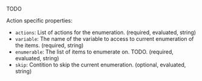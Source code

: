 ﻿TODO

Action specific properties:

- `actions`: List of actions for the enumeration. (required, evaluated, string)
- `variable`: The name of the variable to access to current enumeration of the  items. (required, string)
- `enumerable`: The list of items to enumerate on. TODO. (required, evaluated, string)
- `skip`: Contition to skip the current enumeration. (optional, evaluated, string)

